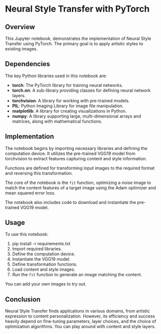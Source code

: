 # Neural Style Transfer with PyTorch

## Overview

This Jupyter notebook, demonstrates the implementation of Neural Style Transfer using PyTorch. The primary goal is to apply artistic styles to existing images.

## Dependencies

The key Python libraries used in this notebook are:

- **torch**: The PyTorch library for training neural networks.
- **torch.nn**: A sub-library providing classes for defining neural network layers.
- **torchvision**: A library for working with pre-trained models.
- **PIL**: Python Imaging Library for image file manipulation.
- **matplotlib**: A library for creating visualizations in Python.
- **numpy**: A library supporting large, multi-dimensional arrays and matrices, along with mathematical functions.

## Implementation

The notebook begins by importing necessary libraries and defining the computation device. It utilizes the pre-trained VGG19 model from torchvision to extract features capturing content and style information.

Functions are defined for transforming input images to the required format and reversing this transformation.

The core of the notebook is the `fit` function, optimizing a noise image to match the content features of a target image using the Adam optimizer and mean squared error loss.

The notebook also includes code to download and instantiate the pre-trained VGG19 model.

## Usage

To use this notebook:

1. pip install -r requirements.txt
2. Import required libraries.
3. Define the computation device.
4. Instantiate the VGG19 model.
5. Define transformation functions.
6. Load content and style images.
7. Run the `fit` function to generate an image matching the content.

You can add your own images to try out.

## Conclusion

Neural Style Transfer finds applications in various domains, from artistic expression to content personalization. However, its efficiency and success heavily depend on fine-tuning parameters, layer choices, and the choice of optimization algorithms. You can play around with content and style layers.

